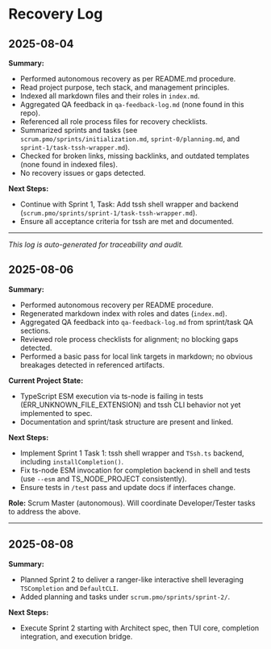 # Recovery Log

## 2025-08-04

**Summary:**
- Performed autonomous recovery as per README.md procedure.
- Read project purpose, tech stack, and management principles.
- Indexed all markdown files and their roles in `index.md`.
- Aggregated QA feedback in `qa-feedback-log.md` (none found in this repo).
- Referenced all role process files for recovery checklists.
- Summarized sprints and tasks (see `scrum.pmo/sprints/initialization.md`, `sprint-0/planning.md`, and `sprint-1/task-tssh-wrapper.md`).
- Checked for broken links, missing backlinks, and outdated templates (none found in indexed files).
- No recovery issues or gaps detected.

**Next Steps:**
- Continue with Sprint 1, Task: Add tssh shell wrapper and backend (`scrum.pmo/sprints/sprint-1/task-tssh-wrapper.md`).
- Ensure all acceptance criteria for tssh are met and documented.

---

*This log is auto-generated for traceability and audit.*

## 2025-08-06

**Summary:**
- Performed autonomous recovery per README procedure.
- Regenerated markdown index with roles and dates (`index.md`).
- Aggregated QA feedback into `qa-feedback-log.md` from sprint/task QA sections.
- Reviewed role process checklists for alignment; no blocking gaps detected.
- Performed a basic pass for local link targets in markdown; no obvious breakages detected in referenced artifacts.

**Current Project State:**
- TypeScript ESM execution via ts-node is failing in tests (ERR_UNKNOWN_FILE_EXTENSION) and tssh CLI behavior not yet implemented to spec.
- Documentation and sprint/task structure are present and linked.

**Next Steps:**
- Implement Sprint 1 Task 1: tssh shell wrapper and `TSsh.ts` backend, including `installCompletion()`.
- Fix ts-node ESM invocation for completion backend in shell and tests (use `--esm` and TS_NODE_PROJECT consistently).
- Ensure tests in `/test` pass and update docs if interfaces change.

**Role:** Scrum Master (autonomous). Will coordinate Developer/Tester tasks to address the above.

---

## 2025-08-08

**Summary:**
- Planned Sprint 2 to deliver a ranger-like interactive shell leveraging `TSCompletion` and `DefaultCLI`.
- Added planning and tasks under `scrum.pmo/sprints/sprint-2/`.

**Next Steps:**
- Execute Sprint 2 starting with Architect spec, then TUI core, completion integration, and execution bridge.
